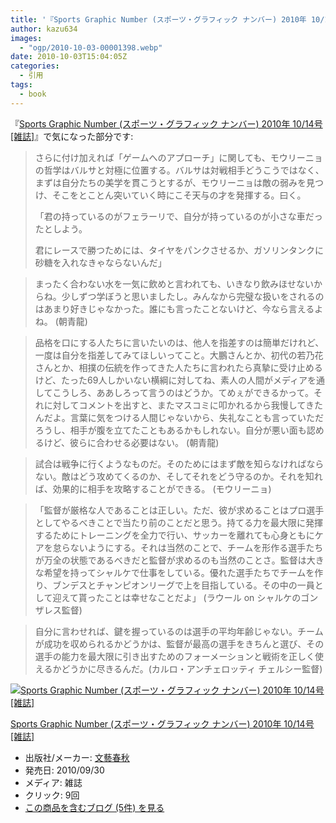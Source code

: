 ```yaml
---
title: '『Sports Graphic Number (スポーツ・グラフィック ナンバー) 2010年 10/14号 [雑誌]』で気になった部分'
author: kazu634
images:
  - "ogp/2010-10-03-00001398.webp"
date: 2010-10-03T15:04:05Z
categories:
  - 引用
tags:
  - book
---
```

<div class="section">
<p>
    『<a href="http://d.hatena.ne.jp/asin/B0042Z3T0C" onclick="__gaTracker('send', 'event', 'outbound-article', 'http://d.hatena.ne.jp/asin/B0042Z3T0C', 'Sports Graphic Number (スポーツ・グラフィック ナンバー) 2010年 10/14号 [雑誌]');">Sports Graphic Number (スポーツ・グラフィック ナンバー) 2010年 10/14号 [雑誌]</a>』で気になった部分です:
</p>

<blockquote>
<p>
      さらに付け加えれば「ゲームへのアプローチ」に関しても、モウリーニョの哲学はバルサと対極に位置する。バルサは対戦相手どうこうではなく、まずは自分たちの美学を貫こうとするが、モウリーニョは敵の弱みを見つけ、そこをとことん突いていく時にこそ天与の才を発揮する。曰く。
</p>

<p>
      「君の持っているのがフェラーリで、自分が持っているのが小さな車だったとしよう。
</p>

<p>
      君にレースで勝つためには、タイヤをパンクさせるか、ガソリンタンクに砂糖を入れなきゃならないんだ」
</p>
</blockquote>

<blockquote>
<p>
      まったく合わない水を一気に飲めと言われても、いきなり飲みほせないからね。少しずつ学ぼうと思いましたし。みんなから完璧な扱いをされるのはあまり好きじゃなかった。誰にも言ったことないけど、今なら言えるよね。 (朝青龍)
</p>
</blockquote>

<blockquote>
<p>
      品格を口にする人たちに言いたいのは、他人を指差すのは簡単だけれど、一度は自分を指差してみてほしいってこと。大鵬さんとか、初代の若乃花さんとか、相撲の伝統を作ってきた人たちに言われたら真摯に受け止めるけど、たった69人しかいない横綱に対してね、素人の人間がメディアを通してこうしろ、ああしろって言うのはどうか。てめぇができるかって。それに対してコメントを出すと、またマスコミに叩かれるから我慢してきたんだよ。言葉に気をつける人間じゃないから、失礼なことも言っていただろうし、相手が腹を立てたこともあるかもしれない。自分が悪い面も認めるけど、彼らに合わせる必要はない。 (朝青龍)
</p>
</blockquote>

<blockquote>
<p>
      試合は戦争に行くようなものだ。そのためにはまず敵を知らなければならない。敵はどう攻めてくるのか、そしてそれをどう守るのか。それを知れば、効果的に相手を攻略することができる。 (モウリーニョ)
</p>
</blockquote>

<blockquote>
<p>
      「監督が厳格な人であることは正しい。ただ、彼が求めることはプロ選手としてやるべきことで当たり前のことだと思う。持てる力を最大限に発揮するためにトレーニングを全力で行い、サッカーを離れても心身ともにケアを怠らないようにする。それは当然のことで、チームを形作る選手たちが万全の状態であるべきだと監督が求めるのも当然のことさ。監督は大きな希望を持ってシャルケで仕事をしている。優れた選手たちでチームを作り、ブンデスとチャンピオンリーグで上を目指している。その中の一員として迎えて貰ったことは幸せなことだよ」 (ラウール on シャルケのゴンザレス監督)
</p>
</blockquote>

<blockquote>
<p>
      自分に言わせれば、鍵を握っているのは選手の平均年齢じゃない。チームが成功を収められるかどうかは、監督が最高の選手をきちんと選び、その選手の能力を最大限に引き出すためのフォーメーションと戦術を正しく使えるかどうかに尽きるんだ。(カルロ・アンチェロッティ チェルシー監督)
</p>
</blockquote>

<div class="hatena-asin-detail">
<a href="http://www.amazon.co.jp/dp/B0042Z3T0C/?tag=hatena_st1-22&ascsubtag=d-7ibv" onclick="__gaTracker('send', 'event', 'outbound-article', 'http://www.amazon.co.jp/dp/B0042Z3T0C/?tag=hatena_st1-22&ascsubtag=d-7ibv', '');"><img src="https://images-na.ssl-images-amazon.com/images/I/51O2bWEDfnL._SL160_.jpg" class="hatena-asin-detail-image" alt="Sports Graphic Number (スポーツ・グラフィック ナンバー) 2010年 10/14号 [雑誌]" title="Sports Graphic Number (スポーツ・グラフィック ナンバー) 2010年 10/14号 [雑誌]" /></a></p>

<div class="hatena-asin-detail-info">
<p class="hatena-asin-detail-title">
<a href="http://www.amazon.co.jp/dp/B0042Z3T0C/?tag=hatena_st1-22&ascsubtag=d-7ibv" onclick="__gaTracker('send', 'event', 'outbound-article', 'http://www.amazon.co.jp/dp/B0042Z3T0C/?tag=hatena_st1-22&ascsubtag=d-7ibv', 'Sports Graphic Number (スポーツ・グラフィック ナンバー) 2010年 10/14号 [雑誌]');">Sports Graphic Number (スポーツ・グラフィック ナンバー) 2010年 10/14号 [雑誌]</a>
</p>

<ul>
<li>
<span class="hatena-asin-detail-label">出版社/メーカー:</span> <a href="http://d.hatena.ne.jp/keyword/%CA%B8%E9%BA%BD%D5%BD%A9" onclick="__gaTracker('send', 'event', 'outbound-article', 'http://d.hatena.ne.jp/keyword/%CA%B8%E9%BA%BD%D5%BD%A9', '文藝春秋');" class="keyword">文藝春秋</a>
</li>
<li>
<span class="hatena-asin-detail-label">発売日:</span> 2010/09/30
</li>
<li>
<span class="hatena-asin-detail-label">メディア:</span> 雑誌
</li>
<li>
<span class="hatena-asin-detail-label">クリック</span>: 9回
</li>
<li>
<a href="http://d.hatena.ne.jp/asin/B0042Z3T0C" onclick="__gaTracker('send', 'event', 'outbound-article', 'http://d.hatena.ne.jp/asin/B0042Z3T0C', 'この商品を含むブログ (5件) を見る');" target="_blank">この商品を含むブログ (5件) を見る</a>
</li>
</ul>
</div>

<div class="hatena-asin-detail-foot">
</div>
</div>
</div>
